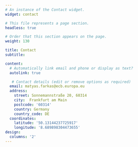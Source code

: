 ```yaml
---
# An instance of the Contact widget.
widget: contact

# This file represents a page section.
headless: true

# Order that this section appears on the page.
weight: 130

title: Contact
subtitle:

content:
  # Automatically link email and phone or display as text?
  autolink: true

   # Contact details (edit or remove options as required)
  email: matyas.farkas@ecb.europa.eu
  address:
    street: Sonnemannstraße 20, 60314
    city:  Frankfurt am Main
    postcode: '60314'
    country: Germany
    country_code: DE
  coordinates:
    latitude: '50.13144237725917'
    longitude: '8.689898304473655'
design:
  columns: '2'
---
```

